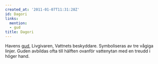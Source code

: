 ```yaml
---
created_at: '2011-01-07T11:31:28Z'
id: Dagori
links:
  mention:
  - gud
title: Dagori
---
```


Havens [gud], Livgivaren, Vattnets beskyddare. Symboliseras av tre vågiga linjer. Guden avbildas
ofta till hälften ovanför vattenytan med en treudd i höger hand.

  [gud]: gud